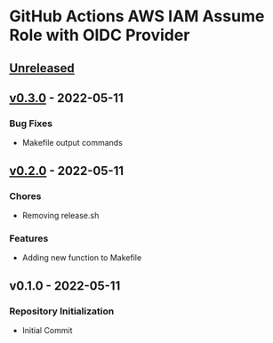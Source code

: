 # GitHub Actions AWS IAM Assume Role with OIDC Provider

<a name="unreleased"></a>

## [Unreleased]

<a name="v0.3.0"></a>

## [v0.3.0] - 2022-05-11

### Bug Fixes

- Makefile output commands

<a name="v0.2.0"></a>

## [v0.2.0] - 2022-05-11

### Chores

- Removing release.sh

### Features

- Adding new function to Makefile

<a name="v0.1.0"></a>

## v0.1.0 - 2022-05-11

### Repository Initialization

- Initial Commit

[Unreleased]: https://github.com/elioseverojunior/.zsh/compare/v0.3.0...HEAD
[v0.3.0]: https://github.com/elioseverojunior/.zsh/compare/v0.2.0...v0.3.0
[v0.2.0]: https://github.com/elioseverojunior/.zsh/compare/v0.1.0...v0.2.0
